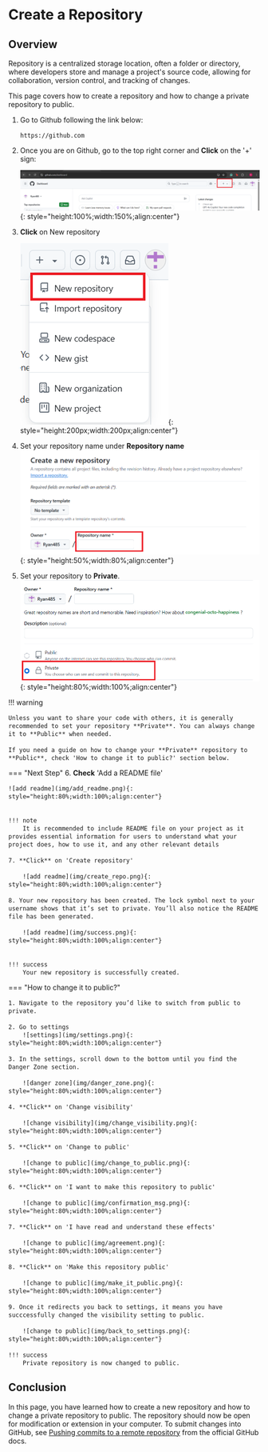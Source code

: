 Create a Repository
==

## Overview
Repository is a centralized storage location, often a folder or directory, where developers store and manage a project's source code, allowing for collaboration, version control, and tracking of changes.

This page covers how to create a repository and how to change a private repository to public.

1. Go to Github following the link below:
   ```
   https://github.com

   ```

2. Once you are on Github, go to the top right corner and **Click** on the '+' sign:

    ![+ sign](img/Github_Create_Repository.png){: style="height:100%;width:150%;align:center"}

3. **Click** on New repository

    ![+ new repository](img/new_repository.png){: style="height:200px;width:200px;align:center"}

4. Set your repository name under **Repository name**
    ![+ name repository](img/repository_name.png){: style="height:50%;width:80%;align:center"}

5. Set your repository to **Private**.
    ![+ public or private](img/public_private.png){: style="height:80%;width:100%;align:center"}

!!! warning

    Unless you want to share your code with others, it is generally recommended to set your repository **Private**. You can always change it to **Public** when needed.

    If you need a guide on how to change your **Private** repository to **Public**, check 'How to change it to public?' section below.

=== "Next Step"
    6. **Check** 'Add a README file'

    ![add readme](img/add_readme.png){: style="height:80%;width:100%;align:center"}


    !!! note
        It is recommended to include README file on your project as it provides essential information for users to understand what your project does, how to use it, and any other relevant details

    7. **Click** on 'Create repository'

        ![add readme](img/create_repo.png){: style="height:80%;width:100%;align:center"}

    8. Your new repository has been created. The lock symbol next to your username shows that it’s set to private. You’ll also notice the README file has been generated.

        ![add readme](img/success.png){: style="height:80%;width:100%;align:center"}       


    !!! success
        Your new repository is successfully created.



=== "How to change it to public?"

    1. Navigate to the repository you’d like to switch from public to private.

    2. Go to settings
        ![settings](img/settings.png){: style="height:80%;width:100%;align:center"}

    3. In the settings, scroll down to the bottom until you find the Danger Zone section.

        ![danger zone](img/danger_zone.png){: style="height:80%;width:100%;align:center"}

    4. **Click** on 'Change visibility'
    
        ![change visibility](img/change_visibility.png){: style="height:80%;width:100%;align:center"}

    5. **Click** on 'Change to public'

        ![change to public](img/change_to_public.png){: style="height:80%;width:100%;align:center"}

    6. **Click** on 'I want to make this repository to public'

        ![change to public](img/confirmation_msg.png){: style="height:80%;width:100%;align:center"}

    7. **Click** on 'I have read and understand these effects'

        ![change to public](img/agreement.png){: style="height:80%;width:100%;align:center"}

    8. **Click** on 'Make this repository public'

        ![change to public](img/make_it_public.png){: style="height:80%;width:100%;align:center"}

    9. Once it redirects you back to settings, it means you have succcessfully changed the visibility setting to public.

        ![change to public](img/back_to_settings.png){: style="height:80%;width:100%;align:center"}

    !!! success
        Private repository is now changed to public.


## Conclusion
In this page, you have learned how to create a new repository and how to change a private repository to public.
The repository should now be open for modification or extension in your computer. To submit changes into GitHub, 
see [Pushing commits to a remote repository](https://docs.github.com/en/get-started/using-git/pushing-commits-to-a-remote-repository) from the official GitHub docs.